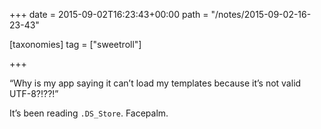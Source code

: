 +++
date = 2015-09-02T16:23:43+00:00
path = "/notes/2015-09-02-16-23-43"

[taxonomies]
tag = ["sweetroll"]

+++

<p>“Why is my app saying it can’t load my templates because it’s not valid UTF-8?!??!”</p>
<p>It’s been reading <code>.DS_Store</code>. Facepalm.</p>